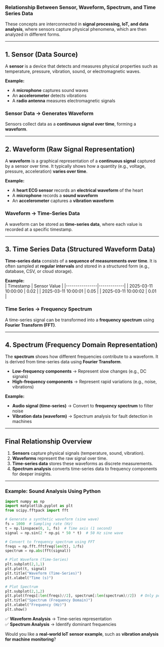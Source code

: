 ### **Relationship Between Sensor, Waveform, Spectrum, and Time Series Data**  

These concepts are interconnected in **signal processing, IoT, and data analysis**, where sensors capture physical phenomena, which are then analyzed in different forms.  

---

## **1. Sensor** (Data Source)  
A **sensor** is a device that detects and measures physical properties such as temperature, pressure, vibration, sound, or electromagnetic waves.  

**Example:**  
- A **microphone** captures sound waves  
- An **accelerometer** detects vibrations  
- A **radio antenna** measures electromagnetic signals  

### **Sensor Data → Generates Waveform**
Sensors collect data as a **continuous signal over time**, forming a **waveform**.  

---

## **2. Waveform** (Raw Signal Representation)  
A **waveform** is a graphical representation of a **continuous signal** captured by a sensor over time. It typically shows how a quantity (e.g., voltage, pressure, acceleration) **varies over time**.  

**Example:**  
- A **heart ECG sensor** records an **electrical waveform** of the heart  
- A **microphone** records a **sound waveform**  
- An **accelerometer** captures a **vibration waveform**  

### **Waveform → Time-Series Data**  
A waveform can be stored as **time-series data**, where each value is recorded at a specific timestamp.

---

## **3. Time Series Data** (Structured Waveform Data)  
**Time-series data** consists of a **sequence of measurements over time**. It is often sampled at **regular intervals** and stored in a structured form (e.g., database, CSV, or cloud storage).  

**Example:**  
| Timestamp       | Sensor Value |
|----------------|-------------|
| 2025-03-11 10:00:00 | 0.02        |
| 2025-03-11 10:00:01 | 0.05        |
| 2025-03-11 10:00:02 | 0.01        |

### **Time Series → Frequency Spectrum**  
A time-series signal can be transformed into a **frequency spectrum** using **Fourier Transform (FFT)**.

---

## **4. Spectrum** (Frequency Domain Representation)  
The **spectrum** shows how different frequencies contribute to a waveform. It is derived from time-series data using **Fourier Transform**.  

- **Low-frequency components** → Represent slow changes (e.g., DC signals)  
- **High-frequency components** → Represent rapid variations (e.g., noise, vibrations)  

**Example:**  
- **Audio signal (time-series)** → Convert to **frequency spectrum** to filter noise  
- **Vibration data (waveform)** → Spectrum analysis for fault detection in machines  

---

## **Final Relationship Overview**  
1. **Sensors** capture physical signals (temperature, sound, vibration).  
2. **Waveforms** represent the raw signal over time.  
3. **Time-series data** stores these waveforms as discrete measurements.  
4. **Spectrum analysis** converts time-series data to frequency components for deeper insights.  

---

### **Example: Sound Analysis Using Python**  
```python
import numpy as np
import matplotlib.pyplot as plt
from scipy.fftpack import fft

# Generate a synthetic waveform (sine wave)
fs = 1000  # Sampling rate (Hz)
t = np.linspace(0, 1, fs)  # Time axis (1 second)
signal = np.sin(2 * np.pi * 50 * t)  # 50 Hz sine wave

# Convert to frequency spectrum using FFT
freqs = np.fft.fftfreq(len(t), 1/fs)
spectrum = np.abs(fft(signal))

# Plot Waveform (Time-Series)
plt.subplot(2,1,1)
plt.plot(t, signal)
plt.title("Waveform (Time-Series)")
plt.xlabel("Time (s)")

# Plot Spectrum
plt.subplot(2,1,2)
plt.plot(freqs[:len(freqs)//2], spectrum[:len(spectrum)//2])  # Only positive frequencies
plt.title("Spectrum (Frequency Domain)")
plt.xlabel("Frequency (Hz)")
plt.show()
```
✅ **Waveform Analysis** → Time-series representation  
✅ **Spectrum Analysis** → Identify dominant frequencies  

Would you like a **real-world IoT sensor example**, such as **vibration analysis for machine monitoring**?